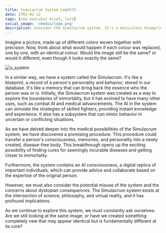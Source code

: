 ```yaml
---
title: Simulacrum System Log#578
date: 2702-02-12
tags: [new executor brief, lore]
social_image: '/media/logo.png'
description: Consider the Simulacrum system. It's a meticulous blueprint of personalities and behaviors, stored in our database. Used with the AI within aslo side combat and medicine, and potentially unlocking immortality, it raises deep questions about our very existence and the nature of identity.
---
```


Imagine a picture, made up of different colors woven together with precision. Now, think about what would happen if each colour was replaced, one by one, with an identical colour. Would the image still be the same? or would it different, even though it looks exactly the same?

![s_system](/media/s_system.png)

In a similar way, we have a system called the Simulacrum. It's like a blueprint, a record of a person's personality and behavior, stored in our database. It's like a memory that can bring back the essence who the person was or is. Initially, the Simulacrum system was created as a way to explore the boundaries of immortality, but it has evolved to have many other uses, such as combat AI and medical advancements. The AI in the system can simulate the strategies of skilled fighters, providing instant knowledge and experience. It also has a subsystem that can mimic behavior in uncertain or conflicting situations.

As we have delved deeper into the medical possibilities of the Simulacrum system, we have discovered a promising procedure. This procedure could transfer a person's consciousness, memories, and personality into a newly created, disease-free body. This breakthrough opens up the exciting possibility of finding cures for seemingly incurable diseases and getting closer to immortality.

Furthermore, the system contains an AI consciousness, a digital replica of important individuals, which can provide advice and collaborate based on the expertise of the original person.

However, we must also consider the potential misuse of the system and the concerns about dystopian consequences. The Simulacrum system exists at the intersection of science, philosophy, and virtual reality, and it has profound implications.

As we continue to explore this system, we must constantly ask ourselves: Are we still looking at the same image, or have we created something completely new that may appear identical but is fundamentally different at its core?